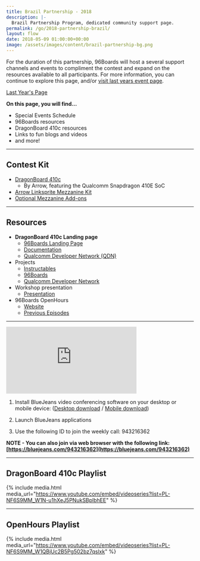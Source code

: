 ```yaml
---
title: Brazil Partnership - 2018
description: |-
  Brazil Partnership Program, dedicated community support page.
permalink: /go/2018-partnership-brazil/
layout: flow
date: 2018-05-09 01:00:00+00:00
image: /assets/images/content/brazil-partnership-bg.png
---
```


<div class="col-md-6" markdown="1">

For the duration of this partnership, 96Boards will host a several support channels and events to compliment the contest and expand on the resources available to all participants. For more information, you can continue to explore this page, and/or [visit last years event page](https://www.96boards.org/go/db410c-partnership-brazil/).

<a href="https://www.96boards.org/go/db410c-partnership-brazil/" class="btn btn-primary">Last Year's Page</a>

**On this page, you will find...**

- Special Events Schedule
- 96Boards resources
- DragonBoard 410c resources
- Links to fun blogs and videos
- and more!

---

## Contest Kit

- [DragonBoard 410c](https://www.96boards.org/product/dragonboard410c/)
  - By Arrow, featuring the Qualcomm Snapdragon 410E SoC
- [Arrow Linksprite Mezzanine Kit](https://www.96boards.org/product/linkspritesensorkit/)
- [Optional Mezzanine Add-ons](https://www.96boards.org/products/mezzanine/)

---

## Resources

- **DragonBoard 410c Landing page**
  - [96Boards Landing Page](https://www.96boards.org/product/dragonboard410c/)
  - [Documentation](https://github.com/96boards/documentation)
  - [Qualcomm Developer Network (QDN)](https://developer.qualcomm.com/hardware/dragonboard-410c)
- Projects
  - [Instructables](http://www.instructables.com/howto/dragonboard+qualcomm/)
  - [96Boards](https://www.96boards.org/projects/)
  - [Qualcomm Developer Network](https://developer.qualcomm.com/project)
- Workshop presentation
  - [Presentation](http://bit.ly/2lzW7ox)
- 96Boards OpenHours
  - [Website](https://www.96boards.org/)
  - [Previous Episodes](https://www.youtube.com/playlist?list=PL-NF6S9MM_W1QBjUc2B5Pg502bz7qslxk)

---

</div>
<div class="col-md-6">
<div class="openhours-panel" markdown="1" id="openhours-panel">

<iframe width="350" height="180" src="https://w2.countingdownto.com/2215188" frameborder="0"></iframe>

1. Install BlueJeans video conferencing software on your desktop or mobile device: ([Desktop download](https://www.bluejeans.com/downloads) / [Mobile download](https://www.bluejeans.com/downloads#mobile-tablet))

2. Launch BlueJeans applications

3. Use the following ID to join the weekly call: 943216362

**NOTE - You can also join via web browser with the following link: [https://bluejeans.com/943216362](https://bluejeans.com/943216362)**

---

## DragonBoard 410c Playlist

{% include media.html media_url="https://www.youtube.com/embed/videoseries?list=PL-NF6S9MM_W1N-u1hXeJ5PNukSBplbhEE" %}

---

## OpenHours Playlist

{% include media.html media_url="https://www.youtube.com/embed/videoseries?list=PL-NF6S9MM_W1QBjUc2B5Pg502bz7qslxk" %}

</div>
</div>
